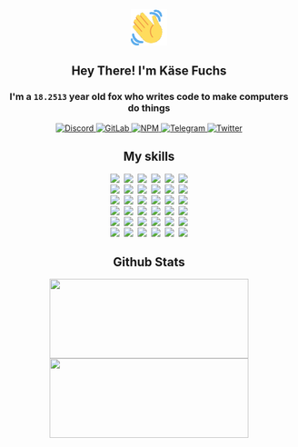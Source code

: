 <div><p align=center><img src=./resources/images/wave.gif width=64px height=64px></p><h2 align=center>Hey There! I'm Käse Fuchs</h2><h3 align=center>I'm a <code>18.2513</code> year old fox who writes code to make computers do things</h3><p align=center><a href=https://discord.com/users/507526681125322772><img alt=Discord src="https://img.shields.io/badge/Discord-5865F2?logo=discord&logoColor=white&style=flat-square#2b9a6d5ccd4866d8dcb8bda6f27889a8"> </a><a href=https://gitlab.com/kasefuchs><img alt=GitLab src="https://img.shields.io/badge/GitLab-330F63?logo=gitlab&logoColor=white&style=flat-square#2b9a6d5ccd4866d8dcb8bda6f27889a8"> </a><a href=https://npmjs.com/~kasefuchs><img alt=NPM src="https://img.shields.io/badge/NPM-CB3837?logo=npm&logoColor=white&style=flat-square#2b9a6d5ccd4866d8dcb8bda6f27889a8"> </a><a href=https://t.me/kasefuchs><img alt=Telegram src="https://img.shields.io/badge/Telegram-2CA5E0?logo=telegram&logoColor=white&style=flat-square#2b9a6d5ccd4866d8dcb8bda6f27889a8"> </a><a href=https://twitter.com/kasefuchs><img alt=Twitter src="https://img.shields.io/badge/Twitter-1DA1F2?logo=twitter&logoColor=white&style=flat-square#2b9a6d5ccd4866d8dcb8bda6f27889a8"></a></p><h2 align=center>My skills</h2><p align=center><a href=https://aws.amazon.com/ ><picture><source srcset="https://skillicons.dev/icons?i=aws&theme=dark#2b9a6d5ccd4866d8dcb8bda6f27889a8" media="(prefers-color-scheme: dark)"><source srcset="https://skillicons.dev/icons?i=aws&theme=light#2b9a6d5ccd4866d8dcb8bda6f27889a8" media="(prefers-color-scheme: light), (prefers-color-scheme: no-preference)"><img src="https://skillicons.dev/icons?i=aws&theme=light#2b9a6d5ccd4866d8dcb8bda6f27889a8"></picture></a>&nbsp;&nbsp;<a href=https://en.wikipedia.org/wiki/Bash_(Unix_shell)><picture><source srcset="https://skillicons.dev/icons?i=bash&theme=dark#2b9a6d5ccd4866d8dcb8bda6f27889a8" media="(prefers-color-scheme: dark)"><source srcset="https://skillicons.dev/icons?i=bash&theme=light#2b9a6d5ccd4866d8dcb8bda6f27889a8" media="(prefers-color-scheme: light), (prefers-color-scheme: no-preference)"><img src="https://skillicons.dev/icons?i=bash&theme=light#2b9a6d5ccd4866d8dcb8bda6f27889a8"></picture></a>&nbsp;&nbsp;<a href=https://discord.com/developers/docs><picture><source srcset="https://skillicons.dev/icons?i=bots&theme=dark#2b9a6d5ccd4866d8dcb8bda6f27889a8" media="(prefers-color-scheme: dark)"><source srcset="https://skillicons.dev/icons?i=bots&theme=light#2b9a6d5ccd4866d8dcb8bda6f27889a8" media="(prefers-color-scheme: light), (prefers-color-scheme: no-preference)"><img src="https://skillicons.dev/icons?i=bots&theme=light#2b9a6d5ccd4866d8dcb8bda6f27889a8"></picture></a>&nbsp;&nbsp;<a href=https://www.cloudflare.com/ ><picture><source srcset="https://skillicons.dev/icons?i=cloudflare&theme=dark#2b9a6d5ccd4866d8dcb8bda6f27889a8" media="(prefers-color-scheme: dark)"><source srcset="https://skillicons.dev/icons?i=cloudflare&theme=light#2b9a6d5ccd4866d8dcb8bda6f27889a8" media="(prefers-color-scheme: light), (prefers-color-scheme: no-preference)"><img src="https://skillicons.dev/icons?i=cloudflare&theme=light#2b9a6d5ccd4866d8dcb8bda6f27889a8"></picture></a>&nbsp;&nbsp;<a href=https://en.wikipedia.org/wiki/CSS><picture><source srcset="https://skillicons.dev/icons?i=css&theme=dark#2b9a6d5ccd4866d8dcb8bda6f27889a8" media="(prefers-color-scheme: dark)"><source srcset="https://skillicons.dev/icons?i=css&theme=light#2b9a6d5ccd4866d8dcb8bda6f27889a8" media="(prefers-color-scheme: light), (prefers-color-scheme: no-preference)"><img src="https://skillicons.dev/icons?i=css&theme=light#2b9a6d5ccd4866d8dcb8bda6f27889a8"></picture></a>&nbsp;&nbsp;<a href=https://www.docker.com/ ><picture><source srcset="https://skillicons.dev/icons?i=docker&theme=dark#2b9a6d5ccd4866d8dcb8bda6f27889a8" media="(prefers-color-scheme: dark)"><source srcset="https://skillicons.dev/icons?i=docker&theme=light#2b9a6d5ccd4866d8dcb8bda6f27889a8" media="(prefers-color-scheme: light), (prefers-color-scheme: no-preference)"><img src="https://skillicons.dev/icons?i=docker&theme=light#2b9a6d5ccd4866d8dcb8bda6f27889a8"></picture></a><br><a href=https://www.electronjs.org/ ><picture><source srcset="https://skillicons.dev/icons?i=electron&theme=dark#2b9a6d5ccd4866d8dcb8bda6f27889a8" media="(prefers-color-scheme: dark)"><source srcset="https://skillicons.dev/icons?i=electron&theme=light#2b9a6d5ccd4866d8dcb8bda6f27889a8" media="(prefers-color-scheme: light), (prefers-color-scheme: no-preference)"><img src="https://skillicons.dev/icons?i=electron&theme=light#2b9a6d5ccd4866d8dcb8bda6f27889a8"></picture></a>&nbsp;&nbsp;<a href=https://expressjs.com/ ><picture><source srcset="https://skillicons.dev/icons?i=express&theme=dark#2b9a6d5ccd4866d8dcb8bda6f27889a8" media="(prefers-color-scheme: dark)"><source srcset="https://skillicons.dev/icons?i=express&theme=light#2b9a6d5ccd4866d8dcb8bda6f27889a8" media="(prefers-color-scheme: light), (prefers-color-scheme: no-preference)"><img src="https://skillicons.dev/icons?i=express&theme=light#2b9a6d5ccd4866d8dcb8bda6f27889a8"></picture></a>&nbsp;&nbsp;<a href=https://www.figma.com/ ><picture><source srcset="https://skillicons.dev/icons?i=figma&theme=dark#2b9a6d5ccd4866d8dcb8bda6f27889a8" media="(prefers-color-scheme: dark)"><source srcset="https://skillicons.dev/icons?i=figma&theme=light#2b9a6d5ccd4866d8dcb8bda6f27889a8" media="(prefers-color-scheme: light), (prefers-color-scheme: no-preference)"><img src="https://skillicons.dev/icons?i=figma&theme=light#2b9a6d5ccd4866d8dcb8bda6f27889a8"></picture></a>&nbsp;&nbsp;<a href=https://firebase.google.com/ ><picture><source srcset="https://skillicons.dev/icons?i=firebase&theme=dark#2b9a6d5ccd4866d8dcb8bda6f27889a8" media="(prefers-color-scheme: dark)"><source srcset="https://skillicons.dev/icons?i=firebase&theme=light#2b9a6d5ccd4866d8dcb8bda6f27889a8" media="(prefers-color-scheme: light), (prefers-color-scheme: no-preference)"><img src="https://skillicons.dev/icons?i=firebase&theme=light#2b9a6d5ccd4866d8dcb8bda6f27889a8"></picture></a>&nbsp;&nbsp;<a href=https://flask.palletsprojects.com/ ><picture><source srcset="https://skillicons.dev/icons?i=flask&theme=dark#2b9a6d5ccd4866d8dcb8bda6f27889a8" media="(prefers-color-scheme: dark)"><source srcset="https://skillicons.dev/icons?i=flask&theme=light#2b9a6d5ccd4866d8dcb8bda6f27889a8" media="(prefers-color-scheme: light), (prefers-color-scheme: no-preference)"><img src="https://skillicons.dev/icons?i=flask&theme=light#2b9a6d5ccd4866d8dcb8bda6f27889a8"></picture></a>&nbsp;&nbsp;<a href=https://cloud.google.com/ ><picture><source srcset="https://skillicons.dev/icons?i=gcp&theme=dark#2b9a6d5ccd4866d8dcb8bda6f27889a8" media="(prefers-color-scheme: dark)"><source srcset="https://skillicons.dev/icons?i=gcp&theme=light#2b9a6d5ccd4866d8dcb8bda6f27889a8" media="(prefers-color-scheme: light), (prefers-color-scheme: no-preference)"><img src="https://skillicons.dev/icons?i=gcp&theme=light#2b9a6d5ccd4866d8dcb8bda6f27889a8"></picture></a><br><a href=https://git-scm.com/ ><picture><source srcset="https://skillicons.dev/icons?i=git&theme=dark#2b9a6d5ccd4866d8dcb8bda6f27889a8" media="(prefers-color-scheme: dark)"><source srcset="https://skillicons.dev/icons?i=git&theme=light#2b9a6d5ccd4866d8dcb8bda6f27889a8" media="(prefers-color-scheme: light), (prefers-color-scheme: no-preference)"><img src="https://skillicons.dev/icons?i=git&theme=light#2b9a6d5ccd4866d8dcb8bda6f27889a8"></picture></a>&nbsp;&nbsp;<a href=https://github.com/ ><picture><source srcset="https://skillicons.dev/icons?i=github&theme=dark#2b9a6d5ccd4866d8dcb8bda6f27889a8" media="(prefers-color-scheme: dark)"><source srcset="https://skillicons.dev/icons?i=github&theme=light#2b9a6d5ccd4866d8dcb8bda6f27889a8" media="(prefers-color-scheme: light), (prefers-color-scheme: no-preference)"><img src="https://skillicons.dev/icons?i=github&theme=light#2b9a6d5ccd4866d8dcb8bda6f27889a8"></picture></a>&nbsp;&nbsp;<a href=https://gitlab.com/ ><picture><source srcset="https://skillicons.dev/icons?i=gitlab&theme=dark#2b9a6d5ccd4866d8dcb8bda6f27889a8" media="(prefers-color-scheme: dark)"><source srcset="https://skillicons.dev/icons?i=gitlab&theme=light#2b9a6d5ccd4866d8dcb8bda6f27889a8" media="(prefers-color-scheme: light), (prefers-color-scheme: no-preference)"><img src="https://skillicons.dev/icons?i=gitlab&theme=light#2b9a6d5ccd4866d8dcb8bda6f27889a8"></picture></a>&nbsp;&nbsp;<a href=https://www.heroku.com/ ><picture><source srcset="https://skillicons.dev/icons?i=heroku&theme=dark#2b9a6d5ccd4866d8dcb8bda6f27889a8" media="(prefers-color-scheme: dark)"><source srcset="https://skillicons.dev/icons?i=heroku&theme=light#2b9a6d5ccd4866d8dcb8bda6f27889a8" media="(prefers-color-scheme: light), (prefers-color-scheme: no-preference)"><img src="https://skillicons.dev/icons?i=heroku&theme=light#2b9a6d5ccd4866d8dcb8bda6f27889a8"></picture></a>&nbsp;&nbsp;<a href=https://en.wikipedia.org/wiki/HTML><picture><source srcset="https://skillicons.dev/icons?i=html&theme=dark#2b9a6d5ccd4866d8dcb8bda6f27889a8" media="(prefers-color-scheme: dark)"><source srcset="https://skillicons.dev/icons?i=html&theme=light#2b9a6d5ccd4866d8dcb8bda6f27889a8" media="(prefers-color-scheme: light), (prefers-color-scheme: no-preference)"><img src="https://skillicons.dev/icons?i=html&theme=light#2b9a6d5ccd4866d8dcb8bda6f27889a8"></picture></a>&nbsp;&nbsp;<a href=https://en.wikipedia.org/wiki/JavaScript><picture><source srcset="https://skillicons.dev/icons?i=js&theme=dark#2b9a6d5ccd4866d8dcb8bda6f27889a8" media="(prefers-color-scheme: dark)"><source srcset="https://skillicons.dev/icons?i=js&theme=light#2b9a6d5ccd4866d8dcb8bda6f27889a8" media="(prefers-color-scheme: light), (prefers-color-scheme: no-preference)"><img src="https://skillicons.dev/icons?i=js&theme=light#2b9a6d5ccd4866d8dcb8bda6f27889a8"></picture></a><br><a href=https://en.wikipedia.org/wiki/Linux><picture><source srcset="https://skillicons.dev/icons?i=linux&theme=dark#2b9a6d5ccd4866d8dcb8bda6f27889a8" media="(prefers-color-scheme: dark)"><source srcset="https://skillicons.dev/icons?i=linux&theme=light#2b9a6d5ccd4866d8dcb8bda6f27889a8" media="(prefers-color-scheme: light), (prefers-color-scheme: no-preference)"><img src="https://skillicons.dev/icons?i=linux&theme=light#2b9a6d5ccd4866d8dcb8bda6f27889a8"></picture></a>&nbsp;&nbsp;<a href=https://mui.com/ ><picture><source srcset="https://skillicons.dev/icons?i=materialui&theme=dark#2b9a6d5ccd4866d8dcb8bda6f27889a8" media="(prefers-color-scheme: dark)"><source srcset="https://skillicons.dev/icons?i=materialui&theme=light#2b9a6d5ccd4866d8dcb8bda6f27889a8" media="(prefers-color-scheme: light), (prefers-color-scheme: no-preference)"><img src="https://skillicons.dev/icons?i=materialui&theme=light#2b9a6d5ccd4866d8dcb8bda6f27889a8"></picture></a>&nbsp;&nbsp;<a href=https://en.wikipedia.org/wiki/Markdown><picture><source srcset="https://skillicons.dev/icons?i=md&theme=dark#2b9a6d5ccd4866d8dcb8bda6f27889a8" media="(prefers-color-scheme: dark)"><source srcset="https://skillicons.dev/icons?i=md&theme=light#2b9a6d5ccd4866d8dcb8bda6f27889a8" media="(prefers-color-scheme: light), (prefers-color-scheme: no-preference)"><img src="https://skillicons.dev/icons?i=md&theme=light#2b9a6d5ccd4866d8dcb8bda6f27889a8"></picture></a>&nbsp;&nbsp;<a href=https://www.mongodb.com/ ><picture><source srcset="https://skillicons.dev/icons?i=mongodb&theme=dark#2b9a6d5ccd4866d8dcb8bda6f27889a8" media="(prefers-color-scheme: dark)"><source srcset="https://skillicons.dev/icons?i=mongodb&theme=light#2b9a6d5ccd4866d8dcb8bda6f27889a8" media="(prefers-color-scheme: light), (prefers-color-scheme: no-preference)"><img src="https://skillicons.dev/icons?i=mongodb&theme=light#2b9a6d5ccd4866d8dcb8bda6f27889a8"></picture></a>&nbsp;&nbsp;<a href=https://www.mysql.com/ ><picture><source srcset="https://skillicons.dev/icons?i=mysql&theme=dark#2b9a6d5ccd4866d8dcb8bda6f27889a8" media="(prefers-color-scheme: dark)"><source srcset="https://skillicons.dev/icons?i=mysql&theme=light#2b9a6d5ccd4866d8dcb8bda6f27889a8" media="(prefers-color-scheme: light), (prefers-color-scheme: no-preference)"><img src="https://skillicons.dev/icons?i=mysql&theme=light#2b9a6d5ccd4866d8dcb8bda6f27889a8"></picture></a>&nbsp;&nbsp;<a href=https://nextjs.org/ ><picture><source srcset="https://skillicons.dev/icons?i=nextjs&theme=dark#2b9a6d5ccd4866d8dcb8bda6f27889a8" media="(prefers-color-scheme: dark)"><source srcset="https://skillicons.dev/icons?i=nextjs&theme=light#2b9a6d5ccd4866d8dcb8bda6f27889a8" media="(prefers-color-scheme: light), (prefers-color-scheme: no-preference)"><img src="https://skillicons.dev/icons?i=nextjs&theme=light#2b9a6d5ccd4866d8dcb8bda6f27889a8"></picture></a><br><a href=https://nodejs.org/en/ ><picture><source srcset="https://skillicons.dev/icons?i=nodejs&theme=dark#2b9a6d5ccd4866d8dcb8bda6f27889a8" media="(prefers-color-scheme: dark)"><source srcset="https://skillicons.dev/icons?i=nodejs&theme=light#2b9a6d5ccd4866d8dcb8bda6f27889a8" media="(prefers-color-scheme: light), (prefers-color-scheme: no-preference)"><img src="https://skillicons.dev/icons?i=nodejs&theme=light#2b9a6d5ccd4866d8dcb8bda6f27889a8"></picture></a>&nbsp;&nbsp;<a href=https://www.postgresql.org/ ><picture><source srcset="https://skillicons.dev/icons?i=postgres&theme=dark#2b9a6d5ccd4866d8dcb8bda6f27889a8" media="(prefers-color-scheme: dark)"><source srcset="https://skillicons.dev/icons?i=postgres&theme=light#2b9a6d5ccd4866d8dcb8bda6f27889a8" media="(prefers-color-scheme: light), (prefers-color-scheme: no-preference)"><img src="https://skillicons.dev/icons?i=postgres&theme=light#2b9a6d5ccd4866d8dcb8bda6f27889a8"></picture></a>&nbsp;&nbsp;<a href=https://learn.microsoft.com/en-us/powershell/ ><picture><source srcset="https://skillicons.dev/icons?i=powershell&theme=dark#2b9a6d5ccd4866d8dcb8bda6f27889a8" media="(prefers-color-scheme: dark)"><source srcset="https://skillicons.dev/icons?i=powershell&theme=light#2b9a6d5ccd4866d8dcb8bda6f27889a8" media="(prefers-color-scheme: light), (prefers-color-scheme: no-preference)"><img src="https://skillicons.dev/icons?i=powershell&theme=light#2b9a6d5ccd4866d8dcb8bda6f27889a8"></picture></a>&nbsp;&nbsp;<a href=https://www.python.org/ ><picture><source srcset="https://skillicons.dev/icons?i=py&theme=dark#2b9a6d5ccd4866d8dcb8bda6f27889a8" media="(prefers-color-scheme: dark)"><source srcset="https://skillicons.dev/icons?i=py&theme=light#2b9a6d5ccd4866d8dcb8bda6f27889a8" media="(prefers-color-scheme: light), (prefers-color-scheme: no-preference)"><img src="https://skillicons.dev/icons?i=py&theme=light#2b9a6d5ccd4866d8dcb8bda6f27889a8"></picture></a>&nbsp;&nbsp;<a href=https://www.raspberrypi.org/ ><picture><source srcset="https://skillicons.dev/icons?i=raspberrypi&theme=dark#2b9a6d5ccd4866d8dcb8bda6f27889a8" media="(prefers-color-scheme: dark)"><source srcset="https://skillicons.dev/icons?i=raspberrypi&theme=light#2b9a6d5ccd4866d8dcb8bda6f27889a8" media="(prefers-color-scheme: light), (prefers-color-scheme: no-preference)"><img src="https://skillicons.dev/icons?i=raspberrypi&theme=light#2b9a6d5ccd4866d8dcb8bda6f27889a8"></picture></a>&nbsp;&nbsp;<a href=https://reactjs.org/ ><picture><source srcset="https://skillicons.dev/icons?i=react&theme=dark#2b9a6d5ccd4866d8dcb8bda6f27889a8" media="(prefers-color-scheme: dark)"><source srcset="https://skillicons.dev/icons?i=react&theme=light#2b9a6d5ccd4866d8dcb8bda6f27889a8" media="(prefers-color-scheme: light), (prefers-color-scheme: no-preference)"><img src="https://skillicons.dev/icons?i=react&theme=light#2b9a6d5ccd4866d8dcb8bda6f27889a8"></picture></a><br><a href=https://redux.js.org/ ><picture><source srcset="https://skillicons.dev/icons?i=redux&theme=dark#2b9a6d5ccd4866d8dcb8bda6f27889a8" media="(prefers-color-scheme: dark)"><source srcset="https://skillicons.dev/icons?i=redux&theme=light#2b9a6d5ccd4866d8dcb8bda6f27889a8" media="(prefers-color-scheme: light), (prefers-color-scheme: no-preference)"><img src="https://skillicons.dev/icons?i=redux&theme=light#2b9a6d5ccd4866d8dcb8bda6f27889a8"></picture></a>&nbsp;&nbsp;<a href=https://en.wikipedia.org/wiki/Regular_expression><picture><source srcset="https://skillicons.dev/icons?i=regex&theme=dark#2b9a6d5ccd4866d8dcb8bda6f27889a8" media="(prefers-color-scheme: dark)"><source srcset="https://skillicons.dev/icons?i=regex&theme=light#2b9a6d5ccd4866d8dcb8bda6f27889a8" media="(prefers-color-scheme: light), (prefers-color-scheme: no-preference)"><img src="https://skillicons.dev/icons?i=regex&theme=light#2b9a6d5ccd4866d8dcb8bda6f27889a8"></picture></a>&nbsp;&nbsp;<a href=https://en.wikipedia.org/wiki/Sass_(stylesheet_language)><picture><source srcset="https://skillicons.dev/icons?i=sass&theme=dark#2b9a6d5ccd4866d8dcb8bda6f27889a8" media="(prefers-color-scheme: dark)"><source srcset="https://skillicons.dev/icons?i=sass&theme=light#2b9a6d5ccd4866d8dcb8bda6f27889a8" media="(prefers-color-scheme: light), (prefers-color-scheme: no-preference)"><img src="https://skillicons.dev/icons?i=sass&theme=light#2b9a6d5ccd4866d8dcb8bda6f27889a8"></picture></a>&nbsp;&nbsp;<a href=https://www.typescriptlang.org/ ><picture><source srcset="https://skillicons.dev/icons?i=ts&theme=dark#2b9a6d5ccd4866d8dcb8bda6f27889a8" media="(prefers-color-scheme: dark)"><source srcset="https://skillicons.dev/icons?i=ts&theme=light#2b9a6d5ccd4866d8dcb8bda6f27889a8" media="(prefers-color-scheme: light), (prefers-color-scheme: no-preference)"><img src="https://skillicons.dev/icons?i=ts&theme=light#2b9a6d5ccd4866d8dcb8bda6f27889a8"></picture></a>&nbsp;&nbsp;<a href=https://unity.com/ ><picture><source srcset="https://skillicons.dev/icons?i=unity&theme=dark#2b9a6d5ccd4866d8dcb8bda6f27889a8" media="(prefers-color-scheme: dark)"><source srcset="https://skillicons.dev/icons?i=unity&theme=light#2b9a6d5ccd4866d8dcb8bda6f27889a8" media="(prefers-color-scheme: light), (prefers-color-scheme: no-preference)"><img src="https://skillicons.dev/icons?i=unity&theme=light#2b9a6d5ccd4866d8dcb8bda6f27889a8"></picture></a>&nbsp;&nbsp;<a href=https://workers.cloudflare.com/ ><picture><source srcset="https://skillicons.dev/icons?i=workers&theme=dark#2b9a6d5ccd4866d8dcb8bda6f27889a8" media="(prefers-color-scheme: dark)"><source srcset="https://skillicons.dev/icons?i=workers&theme=light#2b9a6d5ccd4866d8dcb8bda6f27889a8" media="(prefers-color-scheme: light), (prefers-color-scheme: no-preference)"><img src="https://skillicons.dev/icons?i=workers&theme=light#2b9a6d5ccd4866d8dcb8bda6f27889a8"></picture></a><br></p><h2 align=center>Github Stats</h2><p align=center><picture><source srcset="https://github-readme-stats-kasefuchs.vercel.app/api/?count_private=true&hide_border=true&hide_rank=true&line_height=20&hide_title=true&username=Kasefuchs&theme=dark#2b9a6d5ccd4866d8dcb8bda6f27889a8" media="(prefers-color-scheme: dark)"><source srcset="https://github-readme-stats-kasefuchs.vercel.app/api/?count_private=true&hide_border=true&hide_rank=true&line_height=20&hide_title=true&username=Kasefuchs&theme=light#2b9a6d5ccd4866d8dcb8bda6f27889a8" media="(prefers-color-scheme: light), (prefers-color-scheme: no-preference)"><img align=middle width=350 height=140 src="https://github-readme-stats-kasefuchs.vercel.app/api/?count_private=true&hide_border=true&hide_rank=true&line_height=20&hide_title=true&username=Kasefuchs&theme=light#2b9a6d5ccd4866d8dcb8bda6f27889a8"></picture><picture><source srcset="https://github-readme-stats-kasefuchs.vercel.app/api/top-langs/?count_private=true&hide_border=true&layout=compact&username=Kasefuchs&theme=dark#2b9a6d5ccd4866d8dcb8bda6f27889a8" media="(prefers-color-scheme: dark)"><source srcset="https://github-readme-stats-kasefuchs.vercel.app/api/top-langs/?count_private=true&hide_border=true&layout=compact&username=Kasefuchs&theme=light#2b9a6d5ccd4866d8dcb8bda6f27889a8" media="(prefers-color-scheme: light), (prefers-color-scheme: no-preference)"><img align=middle width=350 height=140 src="https://github-readme-stats-kasefuchs.vercel.app/api/top-langs/?count_private=true&hide_border=true&layout=compact&username=Kasefuchs&theme=light#2b9a6d5ccd4866d8dcb8bda6f27889a8"></picture></p><img src="https://hit.yhype.me/github/profile?user_id=64592097#2b9a6d5ccd4866d8dcb8bda6f27889a8" alt=""></div>